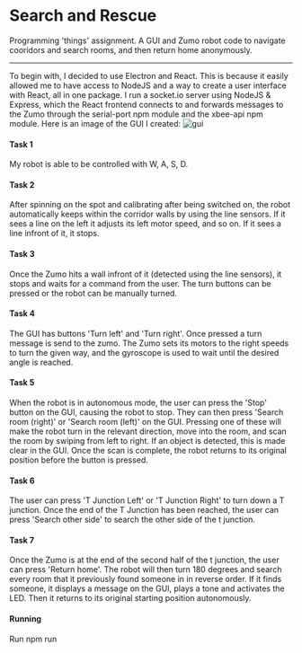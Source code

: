 # Search and Rescue
Programming 'things' assignment. A GUI and Zumo robot code to navigate cooridors and search rooms, and then return home anonymously. 

---

To begin with, I decided to use Electron and React. This is because it easily allowed me to have access to NodeJS and a way to create a user interface with React, all in one package. I run a socket.io server using NodeJS & Express, which the React frontend connects to and forwards messages to the Zumo through the serial-port npm module and the xbee-api npm module. Here is an image of the GUI I created:
![gui](https://i.imgur.com/CL1GV3R.png)

#### Task 1
My robot is able to be controlled with W, A, S, D.

#### Task 2
After spinning on the spot and calibrating after being switched on, the robot automatically keeps within the corridor walls by using the line sensors. If it sees a line on the left it adjusts its left motor speed, and so on. If it sees a line infront of it, it stops.

#### Task 3
Once the Zumo hits a wall infront of it (detected using the line sensors), it stops and waits for a command from the user. The turn buttons can be pressed or the robot can be manually turned.

#### Task 4
The GUI has buttons 'Turn left' and 'Turn right'. Once pressed a turn message is send to the zumo. The Zumo sets its motors to the right speeds to turn the given way, and the gyroscope is used to wait until the desired angle is reached.

#### Task 5
When the robot is in autonomous mode, the user can press the 'Stop' button on the GUI, causing the robot to stop. They can then press 'Search room (right)' or 'Search room (left)' on the GUI. Pressing one of these will make the robot turn in the relevant direction, move into the room, and scan the room by swiping from left to right. If an object is detected, this is made clear in the GUI. Once the scan is complete, the robot returns to its original position before the button is pressed.

#### Task 6
The user can press 'T Junction Left' or 'T Junction Right' to turn down a T junction. Once the end of the T Junction has been reached, the user can press 'Search other side' to search the other side of the t junction.

#### Task 7
Once the Zumo is at the end of the second half of the t junction, the user can press 'Return home'. The robot will then turn 180 degrees and search every room that it previously found someone in in reverse order. If it finds someone, it displays a message on the GUI, plays a tone and activates the LED. Then it returns to its original starting position autonomously.

#### Running
Run npm run